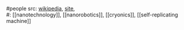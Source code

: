 #people 
src: [wikipedia](https://en.wikipedia.org/wiki/Robert_Freitas), [site](https://www.rfreitas.com),  
#: [[nanotechnology]], [[nanorobotics]], [[cryonics]], [[self-replicating machine]] 

